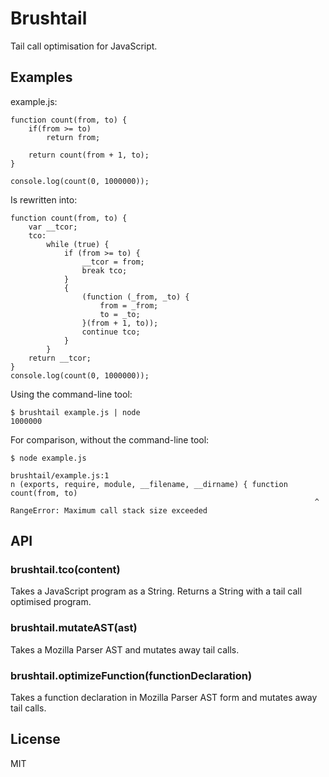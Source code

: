 # Brushtail

Tail call optimisation for JavaScript.

## Examples

example.js:

    function count(from, to) {
        if(from >= to)
            return from;

        return count(from + 1, to);
    }

    console.log(count(0, 1000000));

Is rewritten into:

    function count(from, to) {
        var __tcor;
        tco:
            while (true) {
                if (from >= to) {
                    __tcor = from;
                    break tco;
                }
                {
                    (function (_from, _to) {
                        from = _from;
                        to = _to;
                    }(from + 1, to));
                    continue tco;
                }
            }
        return __tcor;
    }
    console.log(count(0, 1000000));

Using the command-line tool:

    $ brushtail example.js | node
    1000000

For comparison, without the command-line tool:

    $ node example.js

    brushtail/example.js:1
    n (exports, require, module, __filename, __dirname) { function count(from, to)
                                                                        ^
    RangeError: Maximum call stack size exceeded

## API

### brushtail.tco(content)

Takes a JavaScript program as a String. Returns a String with a tail
call optimised program.

### brushtail.mutateAST(ast)

Takes a Mozilla Parser AST and mutates away tail calls.

### brushtail.optimizeFunction(functionDeclaration)

Takes a function declaration in Mozilla Parser AST form and mutates
away tail calls.

## License

MIT
